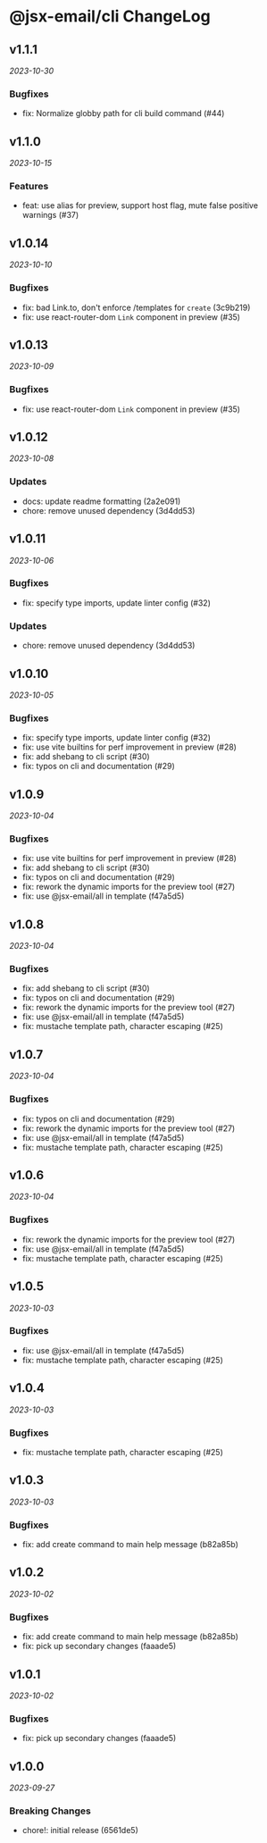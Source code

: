 # @jsx-email/cli ChangeLog

## v1.1.1

_2023-10-30_

### Bugfixes

- fix: Normalize globby path for cli build command (#44)

## v1.1.0

_2023-10-15_

### Features

- feat: use alias for preview, support host flag, mute false positive warnings (#37)

## v1.0.14

_2023-10-10_

### Bugfixes

- fix: bad Link.to, don't enforce /templates for `create` (3c9b219)
- fix: use react-router-dom `Link` component in preview (#35)

## v1.0.13

_2023-10-09_

### Bugfixes

- fix: use react-router-dom `Link` component in preview (#35)

## v1.0.12

_2023-10-08_

### Updates

- docs: update readme formatting (2a2e091)
- chore: remove unused dependency (3d4dd53)

## v1.0.11

_2023-10-06_

### Bugfixes

- fix: specify type imports, update linter config (#32)

### Updates

- chore: remove unused dependency (3d4dd53)

## v1.0.10

_2023-10-05_

### Bugfixes

- fix: specify type imports, update linter config (#32)
- fix: use vite builtins for perf improvement in preview (#28)
- fix: add shebang to cli script (#30)
- fix: typos on cli and documentation (#29)

## v1.0.9

_2023-10-04_

### Bugfixes

- fix: use vite builtins for perf improvement in preview (#28)
- fix: add shebang to cli script (#30)
- fix: typos on cli and documentation (#29)
- fix: rework the dynamic imports for the preview tool (#27)
- fix: use @jsx-email/all in template (f47a5d5)

## v1.0.8

_2023-10-04_

### Bugfixes

- fix: add shebang to cli script (#30)
- fix: typos on cli and documentation (#29)
- fix: rework the dynamic imports for the preview tool (#27)
- fix: use @jsx-email/all in template (f47a5d5)
- fix: mustache template path, character escaping (#25)

## v1.0.7

_2023-10-04_

### Bugfixes

- fix: typos on cli and documentation (#29)
- fix: rework the dynamic imports for the preview tool (#27)
- fix: use @jsx-email/all in template (f47a5d5)
- fix: mustache template path, character escaping (#25)

## v1.0.6

_2023-10-04_

### Bugfixes

- fix: rework the dynamic imports for the preview tool (#27)
- fix: use @jsx-email/all in template (f47a5d5)
- fix: mustache template path, character escaping (#25)

## v1.0.5

_2023-10-03_

### Bugfixes

- fix: use @jsx-email/all in template (f47a5d5)
- fix: mustache template path, character escaping (#25)

## v1.0.4

_2023-10-03_

### Bugfixes

- fix: mustache template path, character escaping (#25)

## v1.0.3

_2023-10-03_

### Bugfixes

- fix: add create command to main help message (b82a85b)

## v1.0.2

_2023-10-02_

### Bugfixes

- fix: add create command to main help message (b82a85b)
- fix: pick up secondary changes (faaade5)

## v1.0.1

_2023-10-02_

### Bugfixes

- fix: pick up secondary changes (faaade5)

## v1.0.0

_2023-09-27_

### Breaking Changes

- chore!: initial release (6561de5)

